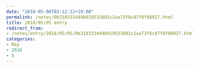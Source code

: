 ```yaml
---
date: "2018-05-06T03:12:12+10:00"
permalink: /notes/0b310333449b919533801c2aa73f8c87f0f88927.html
title: 2018/05/05 entry
redirect_from:
- /notes/entry/2018/05/05/0b310333449b919533801c2aa73f8c87f0f88927.html
categories:
- May
- 2018
- 5
---
```

